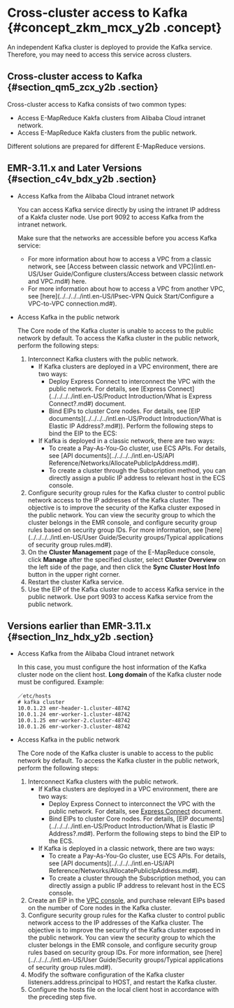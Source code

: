 # Cross-cluster access to Kafka {#concept_zkm_mcx_y2b .concept}

An independent Kafka cluster is deployed to provide the Kafka service. Therefore, you may need to access this service across clusters.

## Cross-cluster access to Kafka {#section_qm5_zcx_y2b .section}

Cross-cluster access to Kafka consists of two common types:

-   Access E-MapReduce Kakfa clusters from Alibaba Cloud intranet network.
-   Access E-MapReduce Kakfa clusters from the public network.

Different solutions are prepared for different E-MapReduce versions.

## EMR-3.11.x and Later Versions {#section_c4v_bdx_y2b .section}

-   Access Kafka from the Alibaba Cloud intranet network

    You can access Kafka service directly by using the intranet IP address of a Kakfa cluster node. Use port 9092 to access Kafka from the intranet network.

    Make sure that the networks are accessible before you access Kafka service:

    -   For more information about how to access a VPC from a classic network, see [Access between classic network and VPC](intl.en-US/User Guide/Configure clusters/Access between classic network and VPC.md#) here.
    -   For more information about how to access a VPC from another VPC, see [here](../../../../intl.en-US/IPsec-VPN Quick Start/Configure a VPC-to-VPC connection.md#).
-   Access Kafka in the public network

    The Core node of the Kafka cluster is unable to access to the public network by default. To access the Kafka cluster in the public network, perform the following steps:

    1.  Interconnect Kafka clusters with the public network.
        -   If Kafka clusters are deployed in a VPC environment, there are two ways:
            -   Deploy Express Connect to interconnect the VPC with the public network. For details, see [Express Connect](../../../../intl.en-US/Product Introduction/What is Express Connect?.md#) document.
            -   Bind EIPs to cluster Core nodes. For details, see [EIP documents](../../../../intl.en-US/Product Introduction/What is Elastic IP Address?.md#)\). Perform the following steps to bind the EIP to the ECS:
        -   If Kafka is deployed in a classic network, there are two ways:
            -   To create a Pay-As-You-Go cluster, use ECS APIs. For details, see [API documents](../../../../intl.en-US/API Reference/Networks/AllocatePublicIpAddress.md#).
            -   To create a cluster through the Subscription method, you can directly assign a public IP address to relevant host in the ECS console.
    2.  Configure security group rules for the Kafka cluster to control public network access to the IP addresses of the Kafka cluster. The objective is to improve the security of the Kafka cluster exposed in the public network. You can view the security group to which the cluster belongs in the EMR console, and configure security group rules based on security group IDs. For more information, see [here](../../../../intl.en-US/User Guide/Security groups/Typical applications of security group rules.md#).
    3.  On the **Cluster Management** page of the E-MapReduce console, click **Manage** after the specified cluster, select **Cluster Overview** on the left side of the page, and then click the **Sync Cluster Host Info** button in the upper right corner.
    4.  Restart the cluster Kafka service.
    5.  Use the EIP of the Kafka cluster node to access Kafka service in the public network. Use port 9093 to access Kafka service from the public network.

## Versions earlier than EMR-3.11.x {#section_lnz_hdx_y2b .section}

-   Access Kafka from the Alibaba Cloud intranet network

    In this case, you must configure the host information of the Kafka cluster node on the client host. **Long domain** of the Kafka cluster node must be configured. Example:

    ```
    ／etc/hosts
    # kafka cluster
    10.0.1.23 emr-header-1.cluster-48742
    10.0.1.24 emr-worker-1.cluster-48742
    10.0.1.25 emr-worker-2.cluster-48742
    10.0.1.26 emr-worker-3.cluster-48742
    ```

-   Access Kafka in the public network

    The Core node of the Kafka cluster is unable to access to the public network by default. To access the Kafka cluster in the public network, perform the following steps:

    1.  Interconnect Kafka clusters with the public network.
        -   If Kafka clusters are deployed in a VPC environment, there are two ways:
            -   Deploy Express Connect to interconnect the VPC with the public network. For details, see [Express Connect](http://icms.alibaba-inc.com/document/content/2675?version=477&topic=13811) document.
            -   Bind EIPs to cluster Core nodes. For details, [EIP documents](../../../../intl.en-US/Product Introduction/What is Elastic IP Address?.md#). Perform the following steps to bind the EIP to the ECS.
        -   If Kafka is deployed in a classic network, there are two ways:
            -   To create a Pay-As-You-Go cluster, use ECS APIs. For details, see [API documents](../../../../intl.en-US/API Reference/Networks/AllocatePublicIpAddress.md#).
            -   To create a cluster through the Subscription method, you can directly assign a public IP address to relevant host in the ECS console.
    2.  Create an EIP in the [VPC console](https://vpcnext.console.aliyun.com/eip), and purchase relevant EIPs based on the number of Core nodes in the Kafka cluster.
    3.  Configure security group rules for the Kafka cluster to control public network access to the IP addresses of the Kafka cluster. The objective is to improve the security of the Kafka cluster exposed in the public network. You can view the security group to which the cluster belongs in the EMR console, and configure security group rules based on security group IDs. For more information, see [here](../../../../intl.en-US/User Guide/Security groups/Typical applications of security group rules.md#).
    4.  Modify the software configuration of the Kafka cluster listeners.address.principal to HOST, and restart the Kafka cluster.
    5.  Configure the hosts file on the local client host in accordance with the preceding step five.

